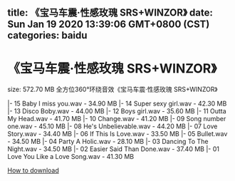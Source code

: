 
title: 《宝马车震·性感玫瑰 SRS+WINZOR》
date: Sun Jan 19 2020 13:39:06 GMT+0800 (CST)    
categories: baidu
---

# 《宝马车震·性感玫瑰 SRS+WINZOR》
size: 572.70 MB
 全方位360°环绕音效《宝马车震·性感玫瑰 SRS+WINZOR》
 
|- 15 Baby I miss you.wav - 34.90 MB
|- 14 Super sexy girl.wav - 42.30 MB
|- 13 Disco Boby.wav - 44.00 MB
|- 12 Boys girl.wav - 35.60 MB
|- 11 Outta My Head.wav - 41.70 MB
|- 10 Change.wav - 41.20 MB
|- 09 Song number one.wav - 45.10 MB
|- 08 He's Unbelievable.wav - 44.20 MB
|- 07 Love Story.wav - 34.40 MB
|- 06 If This Is Love.wav - 33.50 MB
|- 05 Bullet.wav - 34.50 MB
|- 04 Party A Holic.wav - 28.10 MB
|- 03 Dancing To The Night.wav - 34.50 MB
|- 02 Easier Said Than Done.wav - 37.40 MB
|- 01 Love You Like a Love Song.wav - 41.30 MB

[How to download](https://bpcam.bemobtrk.com/go/2ceec3aa-1ca2-46d6-b9ff-aaa5c184517c?jno=80)